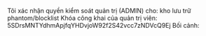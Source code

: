 Tôi xác nhận quyền kiểm soát quản trị (ADMIN) cho: kho lưu trữ phantom/blocklist Khóa công khai của quản trị viên: 5SDrsMNTYdhmApjfqYHDvjoW92f2S42vcc7zNDVcQ9Ej Bối cảnh:

